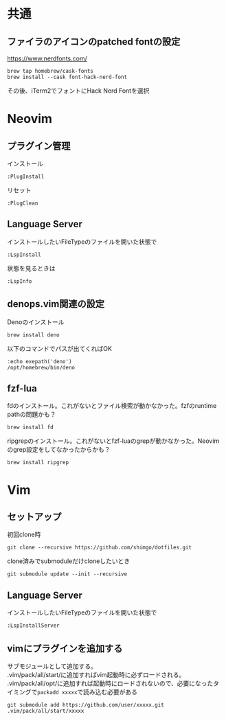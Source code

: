 # 共通

## ファイラのアイコンのpatched fontの設定
https://www.nerdfonts.com/

```
brew tap homebrew/cask-fonts
brew install --cask font-hack-nerd-font
```

その後、iTerm2でフォントにHack Nerd Fontを選択


# Neovim

## プラグイン管理

インストール
```
:PlugInstall
```

リセット
```
:PlugClean
```

## Language Server
インストールしたいFileTypeのファイルを開いた状態で
```
:LspInstall
```

状態を見るときは
```
:LspInfo
```

## denops.vim関連の設定

Denoのインストール
```
brew install deno
```

以下のコマンドでパスが出てくればOK
```
:echo exepath('deno')
/opt/homebrew/bin/deno
```

## fzf-lua

fdのインストール。これがないとファイル検索が動かなかった。fzfのruntime pathの問題かも？
```
brew install fd
```

ripgrepのインストール。これがないとfzf-luaのgrepが動かなかった。Neovimのgrep設定をしてなかったからかも？
```
brew install ripgrep
```

# Vim

## セットアップ
初回clone時
```
git clone --recursive https://github.com/shimgo/dotfiles.git
```

clone済みでsubmoduleだけcloneしたいとき
```
git submodule update --init --recursive
```

## Language Server
インストールしたいFileTypeのファイルを開いた状態で
```
:LspInstallServer
```

## vimにプラグインを追加する
サブモジュールとして追加する。  
.vim/pack/all/start/に追加すればvim起動時に必ずロードされる。  
.vim/pack/all/opt/に追加すれば起動時にロードされないので、必要になったタイミングで`packadd xxxxx`で読み込む必要がある
```
git submodule add https://github.com/user/xxxxx.git .vim/pack/all/start/xxxxx
```
